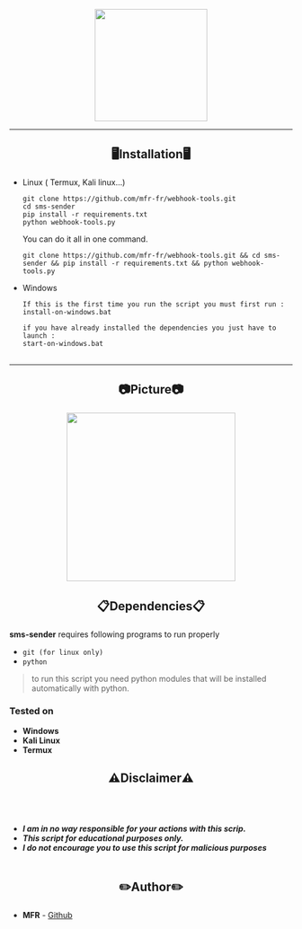 

<p align="center">
<img src="", width="200", height="200">
</p>

-----
<h2><p align="center">🖥️Installation🖥️</p></h2>

- Linux ( Termux, Kali linux...) 
  ```
  git clone https://github.com/mfr-fr/webhook-tools.git
  cd sms-sender
  pip install -r requirements.txt
  python webhook-tools.py
  ```
  You can do it all in one command.
  ```
  git clone https://github.com/mfr-fr/webhook-tools.git && cd sms-sender && pip install -r requirements.txt && python webhook-tools.py
  ```

- Windows 
  ```
  If this is the first time you run the script you must first run :
  install-on-windows.bat
  
  if you have already installed the dependencies you just have to launch :
  start-on-windows.bat
  ```
##
-----

<h2><p align="center">📷Picture📷</p></h2>
<p align="center">
<img src="", width="300", height="300">
</p>

 <h2><p align="center">📋Dependencies📋</p></h2>

<b>sms-sender</b> requires following programs to run properly 
- `git (for linux only)`
- `python`

> to run this script you need python modules that will be installed automatically with python.
</details>

  <summary><h3>Tested on</h3></summary>

- **Windows**
- **Kali Linux**
- **Termux**

<h2><p align="center">⚠️Disclaimer⚠️</p></h2>

<br><br>
* ***I am in no way responsible for your actions with this scrip.***
* ***This script for educational purposes only.***
* ***I do not encourage you to use this script for malicious purposes***
<br><br>

## <h2><p align="center">✏️Author✏️</p></h2>
* **MFR** - [Github](https://github.com/mfr-fr)


